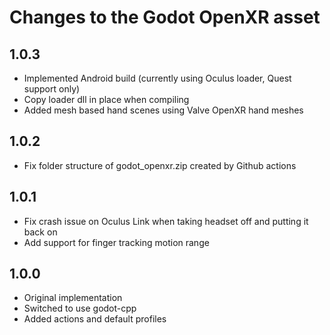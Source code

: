 Changes to the Godot OpenXR asset
=================================

1.0.3
-------------------
- Implemented Android build (currently using Oculus loader, Quest support only)
- Copy loader dll in place when compiling
- Added mesh based hand scenes using Valve OpenXR hand meshes

1.0.2
-------------------
- Fix folder structure of godot_openxr.zip created by Github actions

1.0.1
-------------------
- Fix crash issue on Oculus Link when taking headset off and putting it back on
- Add support for finger tracking motion range

1.0.0
-------------------
- Original implementation
- Switched to use godot-cpp
- Added actions and default profiles

